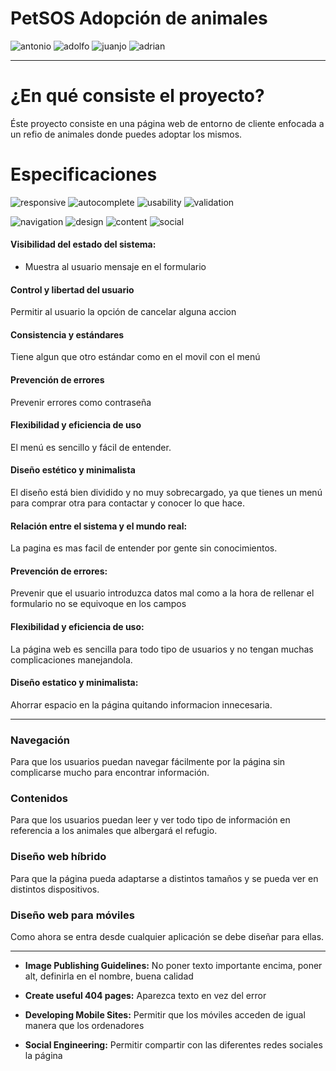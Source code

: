 # PetSOS Adopción de animales


![antonio](https://img.shields.io/badge/animales%20para%20adoptar-Antonio-green.svg?colorB=00C106)
![adolfo](https://img.shields.io/badge/Inicio-Adolfo-blue.svg?)
![juanjo](https://img.shields.io/badge/Contacto,ayuda-Juanjo-yellow.svg)
![adrian](https://img.shields.io/badge/Como%20adoptar-Adrian-orange.svg)

---

# ¿En qué consiste el proyecto?
Éste proyecto consiste en una página web de entorno de cliente enfocada a un refio de animales donde puedes adoptar los mismos.

# Especificaciones

![responsive](https://img.shields.io/badge/responsive-running-green.svg?colorB=00C106)
![autocomplete](https://img.shields.io/badge/autocomplete-running-green.svg?colorB=00C106)
![usability](https://img.shields.io/badge/usability-AAA-green.svg?colorB=00C106)
![validation](https://img.shields.io/badge/validation-OK-green.svg?colorB=00C106)

![navigation](https://img.shields.io/badge/navigation-easy-blue.svg)
![design](https://img.shields.io/badge/design-minimalist-blue.svg?)
![content](https://img.shields.io/badge/content-AAA-blue.svg)
![social](https://img.shields.io/badge/social-OK-blue.svg)

#### Visibilidad del estado del sistema:
  - Muestra al usuario mensaje en el formulario

#### Control y libertad del usuario
Permitir al usuario la opción de cancelar alguna accion

#### Consistencia y estándares
Tiene algun que otro estándar como en el movil con el menú

#### Prevención de errores
Prevenir errores como contraseña

#### Flexibilidad y eficiencia de uso
El menú es sencillo y fácil de entender.

#### Diseño estético y minimalista
El diseño está bien dividido y no muy sobrecargado, ya que tienes un menú para comprar otra para contactar y conocer lo que hace.

#### Relación entre el sistema y el mundo real: 
La pagina es mas facil de entender por gente sin conocimientos.

#### Prevención de errores:
Prevenir que el usuario introduzca datos mal como a la hora de rellenar el formulario no se equivoque en los campos

#### Flexibilidad y eficiencia de uso: 
La página web es sencilla para todo tipo de usuarios y no tengan muchas complicaciones manejandola.

#### Diseño estatico y minimalista: 
Ahorrar espacio en la página quitando informacion innecesaria.

---

###	Navegación
Para que los usuarios puedan navegar fácilmente por la página sin complicarse mucho para encontrar información.
### Contenidos
Para que los usuarios puedan leer y ver todo tipo de información en referencia a los animales que albergará el refugio.
### Diseño web híbrido
Para que la página pueda adaptarse a distintos tamaños y se pueda ver en distintos dispositivos.
### Diseño web para móviles
Como ahora se entra desde cualquier aplicación se debe diseñar para ellas.

---

- **Image Publishing Guidelines:** No poner texto importante encima, poner alt, definirla en el nombre, buena calidad

- **Create useful 404 pages:** Aparezca texto en vez del error

- **Developing Mobile Sites:** Permitir que los móviles acceden de igual manera que los ordenadores

- **Social Engineering:** Permitir compartir con las diferentes redes sociales la página
